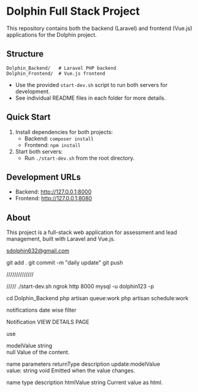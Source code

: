 # Dolphin Full Stack Project

This repository contains both the backend (Laravel) and frontend (Vue.js) applications for the Dolphin project.

## Structure

```
Dolphin_Backend/   # Laravel PHP backend
Dolphin_Frontend/  # Vue.js frontend
```

- Use the provided `start-dev.sh` script to run both servers for development.
- See individual README files in each folder for more details.

## Quick Start

1. Install dependencies for both projects:
   - Backend: `composer install`
   - Frontend: `npm install`
2. Start both servers:
   - Run `./start-dev.sh` from the root directory.

## Development URLs
- Backend: http://127.0.0.1:8000
- Frontend: http://127.0.0.1:8080

## About
This project is a full-stack web application for assessment and lead management, built with Laravel and Vue.js.

sdolphin632@gmail.com

git add .
git commit -m "daily update"
git push


//////////////

/////
./start-dev.sh
ngrok http 8000
 mysql -u  dolphin123 -p

 cd Dolphin_Backend
 php artisan queue:work
 php artisan schedule:work


 
notifications date wise filter


Notification VIEW DETAILS PAGE



use




modelValue	string	
null
Value of the content.


name	parameters	returnType	description	
update:modelValue	
value: string
void
Emitted when the value changes.

name	type	description
htmlValue	string	Current value as html.
